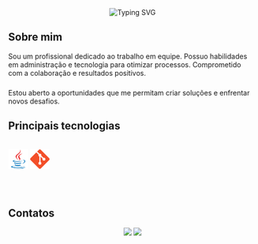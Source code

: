 <div align="center">
  <img src="https://readme-typing-svg.demolab.com?    font=Fira+Code&size=30&pause=1000&center=true&width=600&lines=Charles+Thiag0;%3C+Desenvolvedor+Back-End+%2F%3E" alt="Typing SVG" />
</div>
 
## Sobre mim
Sou um profissional dedicado ao trabalho em equipe. Possuo habilidades em administração e tecnologia para otimizar processos. Comprometido com a colaboração e resultados positivos.

### 
Estou aberto a oportunidades que me permitam criar soluções e enfrentar novos desafios.

## Principais tecnologias
<div style="display: inline_block"><br>
    <img align="center" alt="Java" height=40" width="40" src="https://raw.githubusercontent.com/devicons/devicon/1119b9f84c0290e0f0b38982099a2bd027a48bf1/icons/java/java-original.svg"/> 
   <img align="center" alt="Git" height="40" width="40" src="https://github.com/devicons/devicon/blob/master/icons/git/git-original.svg">
</div>
                                                                               
</div>

<br><br>

## Contatos

<div align="center"> 
   <a href="https://www.linkedin.com/in/charlles-thiago" target="_blank"><img src="https://img.shields.io/badge/-LinkedIn-%230077B5?style=for-the-badge&logo=linkedin&logoColor=white" target="_blank"></a> 
     <a href = "mailto:charlesthiagosantos@gmail.com"><img src="https://img.shields.io/badge/Gmail-D14836?style=for-the-badge&logo=gmail&logoColor=white"></a>

      
  

 
 
<div align="center">

</div>
